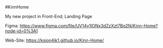 #KinnHome

My new project in Front-End; Landing Page

Figma: https://www.figma.com/file/UV14y1IONx3dZzXzt7Bq2N/Kinn-Home?node-id=0%3A1

Web-Site: https://ksion4ik1.github.io/Kinn-Home/
